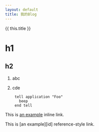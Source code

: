```yaml
---
layout: default
title: 我的Blog
---
```


{{ this.title }}

<link rel="stylesheet" href="style.css">

# h1
## h2

1. abc
2. cde  

        tell application "Foo"
          beep
        end tell

This is [an example](http://examlple.com/ "title") inline link.

This is [an example][id] reference-style link.
